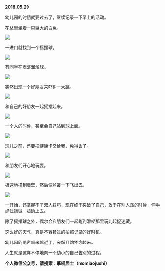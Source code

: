 
          
            
**2018.05.29**

幼儿园的时期就要过去了，继续记录一下早上的活动。

花丛里坐着一只巨大的白兔。




![](//upload-images.jianshu.io/upload_images/51001-10e8286afb6cbd10.jpg)




一进门就找到一个摇摆球。




![](//upload-images.jianshu.io/upload_images/51001-0e8a1be9a18a6da3.jpg)




有同学在表演溜溜球。




![](//upload-images.jianshu.io/upload_images/51001-9464c8e67039cd53.jpg)




突然出现一个好朋友来吓你一大跳。




![](//upload-images.jianshu.io/upload_images/51001-9927c0c55ab24c46.jpg)




和自己的好朋友一起摇摆起来。




![](//upload-images.jianshu.io/upload_images/51001-431d4eb754af83f6.jpg)




一个人的时候，甚至会自己站到球上面。




![](//upload-images.jianshu.io/upload_images/51001-f196fe761e912908.jpg)




玩儿之前，还要把健康卡交给我，免得丢了。




![](//upload-images.jianshu.io/upload_images/51001-16c4493eed4dbc2f.jpg)




和朋友们开心地玩耍。




![](//upload-images.jianshu.io/upload_images/51001-103aa88463801eae.jpg)




极速地撞到墙壁，然后像弹簧一下飞出去。




![](//upload-images.jianshu.io/upload_images/51001-4c5258ff37a44103.jpg)




一开始，还掌握不了双人技巧，现在终于突破了自己，敢于在别人荡的时候，伸手抓住锁链一起跳上去。

除了摇摆球之外，偶尔会和朋友们一起跑到滑梯那里玩儿起捉迷藏。

这么好的天气，真是不容错过的拍照记录的好时机。

幼儿园的尾声越来越近了，突然开始怀念起来。

人生就是这样不停地向一个幼小的自己告别的过程。


**个人微信公众号，请搜索：摹喵居士（momiaojushi）**

          
        